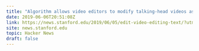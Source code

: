 ```yaml
---
title: "Algorithm allows video editors to modify talking-head videos as if editing text"
date: 2019-06-06T20:51:08Z
link: https://news.stanford.edu/2019/06/05/edit-video-editing-text/?utm_medium=RSS&utm_source=hune
site: news.stanford.edu
topic: Hacker News
draft: false
---
```

